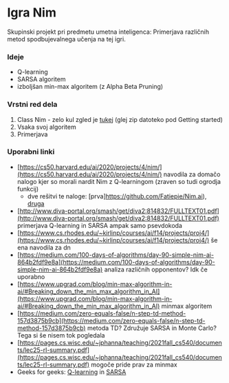# Igra Nim

Skupinski projekt pri predmetu umetna inteligenca: Primerjava različnih metod spodbujevalnega učenja na tej igri.

### Ideje

* Q-learning
* SARSA algoritem
* izboljšan min-max algoritem (z Alpha Beta Pruning)

### Vrstni red dela

1. Class Nim - zelo kul zgled je [tukej](https://cs50.harvard.edu/ai/2020/projects/4/nim/) (glej zip datoteko pod Getting started)
2. Vsaka svoj algoritem
3. Primerjava

### Uporabni linki

* [https://cs50.harvard.edu/ai/2020/projects/4/nim/](https://cs50.harvard.edu/ai/2020/projects/4/nim/) navodila za domačo nalogo kjer so morali nardit Nim z Q-learningom (zraven so tudi ogrodja funkcij)
  * dve rešitvi te naloge: [prva]https://github.com/Fatiepie/Nim.ai), [druga](https://github.com/diesel707/Knights/tree/nim)
* [http://www.diva-portal.org/smash/get/diva2:814832/FULLTEXT01.pdf](http://www.diva-portal.org/smash/get/diva2:814832/FULLTEXT01.pdf) primerjava Q-learning in SARSA ampak samo psevdokoda
 * [https://www.cs.rhodes.edu/~kirlinp/courses/ai/f14/projects/proj4/](https://www.cs.rhodes.edu/~kirlinp/courses/ai/f14/projects/proj4/) še ena navodila za dn
* [https://medium.com/100-days-of-algorithms/day-90-simple-nim-ai-864b2fdf9e8a](https://medium.com/100-days-of-algorithms/day-90-simple-nim-ai-864b2fdf9e8a) analiza različnih opponentov? Idk če uporabno
* [https://www.upgrad.com/blog/min-max-algorithm-in-ai/#Breaking_down_the_min_max_algorithm_in_AI](https://www.upgrad.com/blog/min-max-algorithm-in-ai/#Breaking_down_the_min_max_algorithm_in_AI) minmax algoritem
* [https://medium.com/zero-equals-false/n-step-td-method-157d3875b9cb](https://medium.com/zero-equals-false/n-step-td-method-157d3875b9cb) metoda TD? Združuje SARSA in Monte Carlo? Tega si še nisem tok pogledala
* [https://pages.cs.wisc.edu/~jphanna/teaching/2021fall_cs540/documents/lec25-rl-summary.pdf](https://pages.cs.wisc.edu/~jphanna/teaching/2021fall_cs540/documents/lec25-rl-summary.pdf) mogoče pride prav za minmax
* Geeks for geeks: [Q-learning](https://www.geeksforgeeks.org/q-learning-in-python/) in [SARSA](https://www.geeksforgeeks.org/sarsa-reinforcement-learning/)
